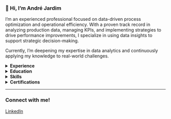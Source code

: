 ### 👋 Hi, I’m André Jardim

I’m an experienced professional focused on data-driven process optimization and operational efficiency. With a proven track record in analyzing production data, managing KPIs, and implementing strategies to drive performance improvements, I specialize in using data insights to support strategic decision-making.

Currently, I’m deepening my expertise in data analytics and continuously applying my knowledge to real-world challenges.

<details>
  <summary><strong>Experience</strong></summary>
  
With a strong background in data-driven process optimization and operational efficiency, I have successfully led teams to improve productivity and streamline operations using data insights. I have experience analyzing production data, managing KPIs, and implementing strategies that drive measurable improvements. Through my work at Amazon, I applied data insights and operational strategies to enhance productivity and reduce waste in logistics. I have developed expertise in leveraging data to optimize processes, and I am advancing my skills in data analytics, learning tools like Python, SQL, and Tableau, and seeking opportunities to apply my expertise in a data-focused role.

</details>

<details>
  <summary><strong>Education</strong></summary>

I am currently enrolled in the Data Analytics program through Correlation One via Amazon Career Choice, where I am gaining hands-on experience with tools like Python, SQL, and Tableau. This program is equipping me with the technical knowledge to analyze and interpret complex data to drive business decisions. Additionally, I am pursuing various certifications to further enhance my skills and expertise in the field of data analytics, including the Google Data Analytics certification. I will also soon be starting a degree in Management to strengthen my leadership and strategic thinking capabilities.

</details>

<details>
  <summary><strong>Skills</strong></summary>

  - **Tech Skills**: SQL, Python, R, Excell, Tableau, Looker Studio, Data Analysis.
  
  - **Additional Skills**: Problem Solving, Process Optimization, Critical Thinking, Project Management, Team Leadership, Operational Efficiency, Change Management.

</details>
  
<details>
  <summary><strong>Certifications</strong></summary>

- Google Data Analytics

</details>

---

### Connect with me!

[LinkedIn](https://www.linkedin.com/in/andrebjardim/)
